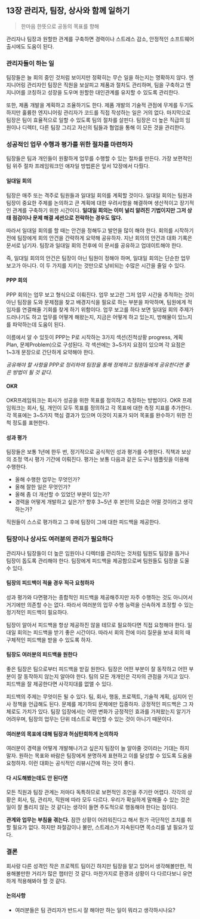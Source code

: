 ## 13장 관리자, 팀장, 상사와 함께 일하기

> 한마음 한뜻으로 공동의 목표를 향해

관리자나 팀장과 원할한 관계를 구축하면 경력이나 스트레스 감소, 안정적인 소프트웨어 출시에도 도움이 된다.

### 관리자들이 하는 일

팀장들은 늘 회의 중인 것처럼 보이지만 정확히는 무슨 일을 하는지는 명확하지 않다. 엔지니어링 관리자인 팀장은 직원을 보살피고 제품과 절차도 관리하며, 팀을 구축하고 엔지니어를 코칭하고 성장을 도우며 원할한 대인관계를 유지할 수 있도록 관리한다.

또한, 제품 개발을 계획하고 조율하기도 한다. 제품 개발의 기술적 관점에 무게를 두기도 하지만 훌륭한 엔지니어링 관리자가 코드를 직접 작성하는 일은 거의 없다. 마지막으로 팀장은 팀이 효율적으로 일할 수 있도록 팀의 절차를 살핀다. 팀장은 더 높은 직급의 임원이나 디렉터, 다른 팀장 그리고 자신의 팀들과 협업을 통해 이 모든 것을 관리한다.

### 성공적인 업무 수행과 평가를 위한 절차를 마련하자

팀장들은 팀과 개인들이 원활하게 업무를 수행할 수 있는 절차를 만든다. 가장 보편적인 팀 위주 절차 프레임워크인 애자일 방법론은 앞서 12장에서 다뤘다.

#### 일대일 회의

팀장은 매주 또는 격주로 팀원들과 일대일 회의를 계획할 것이다. 일대일 회의는 팀원과 팀장이 중요한 주제를 논의하고 큰 계획에 대한 우려사항을 해결하며 생산적이고 장기적인 관계를 구축하기 위한 시간이다. **일대일 회의는 이미 널리 알려진 기법이지만 그저 상태 점검이나 문제 해결 세션으로 전락하는 경우도 많다.**

따라서 일대일 회의를 할 때는 안건을 정해두고 발언을 많이 해야 한다. 회의를 시작하기 전에 팀장에게 회의 안건을 간략하게 요약해 공유하자. 지난 회의의 안건과 대화 기록은 문서로 남기자. 팀장과 일대일 회의 전후에 이 문서를 공유하고 업데이트해야 한다.

즉, 일대일 회의의 안건은 팀장이 아닌 팀원이 정해야 하며, 일대일 회의는 단순한 업무 보고가 아니다. 이 두 가지를 지키는 것만으로 낭비되는 수많은 시간을 줄일 수 있다.

#### PPP 회의

PPP 회의는 업무 보고 형식으로 이뤄진다. 업무 보고란 그저 업무 시간을 추적하는 것이 아닌 팀장을 도와 문제점을 찾고 배경지식을 필요로 하는 부분을 파악하며, 팀원에게 적임자를 연결해줄 기회를 찾게 하기 위함이다. 업무 보고를 하다 보면 일대일 회의 주제가 드러나기도 하고 업무를 어떻게 해왔는지, 지금은 어떻게 하고 있는지, 방해물이 있느지를 파악하는데 도움이 된다.

이름에서 알 수 있듯이 PPP는 P로 시작하는 3가지 섹션(진척상황 progress, 계획Plan, 문제Problem)으로 구성된다. 각 섹션에는 3~5가지 요점이 있으며 각 요점은 1~3개 문장으로 간단하게 요약해야 한다.

*공유해야 할 사항을 PPP로 정리하여 팀장을 통해 정제하고 팀원들에게 공유한다면 좋은 방법이 될 것 같다.*

#### OKR

OKR프레임워크는 회사가 성공을 위한 목표를 정의하고 측정하는 방법이다. OKR 프레임워크는 회사, 팀, 개인이 모두 목표를 정의하고 각 목표에 대한 측정 지표를 추가한다. 각 목표에는 3~5가지 핵심 결과가 있으며 이것이 지표가 되어 목표를 완수하기 위한 진척 정도를 표현한다.

#### 성과 평가

팀장들은 보통 1년에 한두 번, 정기적으로 공식적인 성과 평가를 수행한다. 직책과 보상의 조정 역시 평가 기간에 이뤄진다. 평가는 보통 다음과 같은 도구나 템플릿을 이용해 수행한다.

- 올해 수행한 업무는 무엇인가?
- 올해 잘한 일은 무엇인가?
- 올해 좀 더 개선할 수 있었던 부분이 있는가?
- 경력을 어떻게 개발하고 싶은가? 향후 3~5년 후 본인의 모습은 어떨 것이라고 생각하는가?

직원들이 스스로 평가하고 그 후에 팀장이 그에 대한 피드백을 제공한다.

### 팀장이나 상사도 여러분의 관리가 필요하다

관리자나 팀장들이 더 높은 임원이나 디렉터를 관리하는 것처럼 팀원도 팀장을 돕거나 팀장이 돕도록 관리해야 한다. 팀장에게 피드백을 제공함으로써 팀원들도 팀장을 도울 수 있다.

#### 팀장의 피드백이 적을 경우 적극 요청하자

성과 평가와 다면평가는 종합적인 피드백을 제공해주지만 자주 수행하는 것도 아니어서 거기에만 의존할 수는 없다. 따라서 여러분의 업무 수행 능력을 신속하게 조정할 수 있는 정기적인 피드백이 필요하다.

팀장이 알아서 피드백을 항상 제공하진 않을 테므로 필요하다면 직접 요청해야 한다. 일대일 회의는 피드백을 받기 좋은 시간이다. 따라서 회의 전에 미리 질문을 보내 회의 때 구체적인 피드백을 받을 수 있도록 하자.

#### 팀장도 여러분의 피드백을 원한다

좋은 팀장은 팀으로부터 피드백을 받길 원한다. 팀장은 어떤 부분이 잘 동작하고 어떤 부분이 잘 동작하지 않는지 알아야 한다. 팀의 모든 개개인은 각자의 관점을 가지고 있다. 피드백을 잘 제공한다면 사각지대를 없앨 수 있다.

피드백의 주제는 무엇이든 될 수 있다. 팀, 회사, 행동, 프로젝트, 기술적 계획, 심지어 인사 정책을 언급해도 된다. 문제를 제기하되 문제에만 집중하자. 긍정적인 피드백은 그 자체로도 가치가 있다. 팀장 입장에서는 어떤 변화가 긍정적인 효과를 가져왔는지 알기가 어려우며, 팀장의 업무는 단위 테스트로 확인할 수 있는 것이 아니기 때문이다.

#### 여러분의 목표에 대해 팀장과 허심탄회하게 논의하자

여러분이 경력을 어떻게 개발해나가고 싶은지 팀장이 늘 알아줄 것이라는 기대는 하지 말자. 원하는 목표와 바람은 팀장에게 분명하게 표현하고 이를 달성할 수 있도록 도움을 요청하자. 이런 대화는 공식적인 리뷰시간에 하는 것이 좋다.

#### 다 시도해봤는데도 안 된다면

모든 직원과 팀장 관계는 저마다 독특하므로 보편적인 조언을 주기란 어렵다. 각각의 상황은 회사, 팀, 관리자, 직원에 따라 모두 다르다. 우리가 확실하게 말해줄 수 있는 것은 일이 잘 풀리지 않는 것 같다는 생각이 들면 주도적으로 행동해야 한다는 점이다.

**관계와 업무는 부침을 겪는다.** 잠깐 상황이 어려워진다고 해서 뭔가 극단적인 조치를 취할 필요가 없다. 하지만 좌절감이나 불만, 스트레스가 지속된다면 목소리를 낼 필요가 있다.

### 결론

회사랑 다른 성격인 작은 프로젝트 팀이긴 하지만 팀장을 맡고 있어서 생각해볼만한, 적용해볼만한 거리가 많은 챕터인 것 같다. 마찬가지로 환경과 상황이 다 다르다보니 유연하게 적용해봐야 할 것 같다.

#### 논의사항

- 여러분들은 팀 관리자가 반드시 잘 해야만 하는 일이 뭐라고 생각하시나요?
